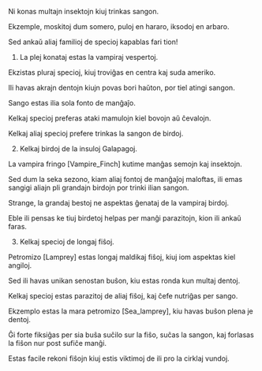 Ni konas multajn insektojn kiuj trinkas sangon.

Ekzemple, moskitoj dum somero, puloj en hararo, iksodoj en arbaro.

Sed ankaŭ aliaj familioj de specioj kapablas fari tion!

1) La plej konataj estas la vampiraj vespertoj.

Ekzistas pluraj specioj, kiuj troviĝas en centra kaj suda ameriko.

Ili havas akrajn dentojn kiujn povas bori haŭton, por tiel atingi sangon.

Sango estas ilia sola fonto de manĝaĵo.

Kelkaj specioj preferas ataki mamulojn kiel bovojn aŭ ĉevalojn.

Kelkaj aliaj specioj prefere trinkas la sangon de birdoj.

2) Kelkaj birdoj de la insuloj Galapagoj.

La vampira fringo [Vampire_Finch] kutime manĝas semojn kaj insektojn.

Sed dum la seka sezono, kiam aliaj fontoj de manĝaĵoj maloftas, ili emas sangigi aliajn pli grandajn birdojn por trinki ilian sangon.

Strange, la grandaj bestoj ne aspektas ĝenataj de la vampiraj birdoj.

Eble ili pensas ke tiuj birdetoj helpas per manĝi parazitojn, kion ili ankaŭ faras.

3) Kelkaj specioj de longaj fiŝoj.

Petromizo [Lamprey] estas longaj maldikaj fiŝoj, kiuj iom aspektas kiel angiloj.

Sed ili havas unikan senostan buŝon, kiu estas ronda kun multaj dentoj.

Kelkaj specioj estas parazitoj de aliaj fiŝoj, kaj ĉefe nutriĝas per sango.

Ekzemplo estas la mara petromizo [Sea_lamprey], kiu havas buŝon plena je dentoj.

Ĝi forte fiksiĝas per sia buŝa suĉilo sur la fiŝo, suĉas la sangon, kaj forlasas la fiŝon nur post sufiĉe manĝi.

Estas facile rekoni fiŝojn kiuj estis viktimoj de ili pro la cirklaj vundoj.
